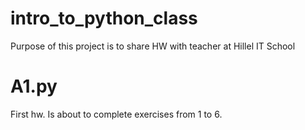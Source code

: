 # intro_to_python_class
Purpose of this project is to share HW with teacher at Hillel IT School

# A1.py
First hw. Is about to complete exercises from 1 to 6.
